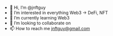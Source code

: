 - 👋 Hi, I’m @jnftguy
- 👀 I’m interested in everything Web3 -> DeFi, NFT
- 🌱 I’m currently learning Web3
- 💞️ I’m looking to collaborate on <undecided>
- 📫 How to reach me <jnftguy@gmail.com>

<!---
jnftguy/jnftguy is a ✨ special ✨ repository because its `README.md` (this file) appears on your GitHub profile.
You can click the Preview link to take a look at your changes.
--->
